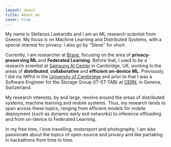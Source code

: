 ```yaml
---
layout: about
title: About me
cover: true
---
```


My name is Stefanos Laskaridis and I am an ML research scientist from Greece. My focus is on Machine Learning and Distributed Systems, with a special interest for privacy. I also go by "Steve" for short.

Currently, I am researcher at [Brave](https://brave.com), focusing on the area of **privacy-preserving ML** and **Federated Learning**. Before that, I used to be a research scientist at [Samsung AI Center](https://research.samsung.com/aicentre_cambridge) in Cambridge, UK, working in the areas of **distributed**, **collaborative** and **efficient on-device ML**.
Previously, I did my MPhil in the [University of Cambridge](https://www.cst.cam.ac.uk/) and prior to that I was a Software Engineer for the Storage Group (IT-ST-TAB) at [CERN](https://cern.ch), in Geneva, Switzerland.

My research interests, by and large, revolve around the areas of distributed systems, machine learning and mobile systems. Thus, my research tends to span across these topics, ranging from efficient models for mobile deployment (such as dynamic early exit networks) to inference offloading and from on-device to Federated Learning.

In my free time, I love travelling, motorsport and photography. I am also passionate about the topics of open-source and privacy and like partaking in hackathons from time to time.